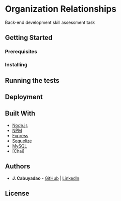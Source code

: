 # Organization Relationships

Back-end development skill assessment task

## Getting Started

### Prerequisites

### Installing

## Running the tests

## Deployment

## Built With

* [Node.js](https://nodejs.org/en/about/)
* [NPM](https://docs.npmjs.com/)
* [Express](https://expressjs.com/)
* [Sequelize](https://sequelize.org/master/)
* [MySQL](https://dev.mysql.com/doc/)
* [Chai]

## Authors

* **J. Cabuyadao** - [GitHub](https://github.com/jmjcabuyadao) | [LinkedIn](https://www.linkedin.com/in/jmjcabuyadao)

## License
